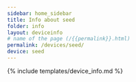 ```yaml
---
sidebar: home_sidebar
title: Info about seed
folder: info
layout: deviceinfo
# name of the page (/{{permalink}}.html)
permalink: /devices/seed/
device: seed
---
```

{% include templates/device_info.md %}
